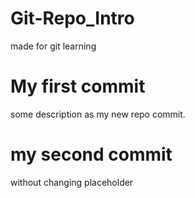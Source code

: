 # Git-Repo_Intro
made for git learning


# My first commit
some description as my new repo commit.

# my second commit
without changing placeholder
